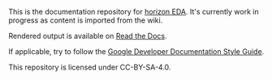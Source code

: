 This is the documentation repository for [horizon EDA](https://github.com/carrotIndustries/horizon).
It's currently work in progress as content is imported from the wiki.

Rendered output is available on [Read the Docs](https://horizon-eda.readthedocs.io/).

If applicable, try to follow the [Google Developer Documentation Style 
Guide](https://developers.google.com/style/).

This repository is licensed under CC-BY-SA-4.0.
